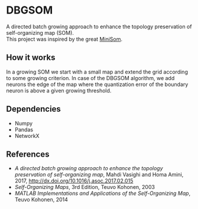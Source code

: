 # DBGSOM
A directed batch growing approach to enhance the topology preservation of self-organizing map (SOM).  
This project was inspired by the great [MiniSom](https://github.com/JustGlowing/minisom).

## How it works
In a growing SOM we start with a small map and extend the grid according to some growing criterion. In case of the DBGSOM algorithm, we add neurons the edge of the map where the quantization error of the boundary neuron is above a given growing threshold.

## Dependencies
- Numpy
- Pandas
- NetworkX

## References
- _A directed batch growing approach to enhance the topology preservation of self-organizing map_, Mahdi Vasighi and Homa Amini, 2017, http://dx.doi.org/10.1016/j.asoc.2017.02.015
- _Self-Organizing Maps_, 3rd Edition, Teuvo Kohonen, 2003
- _MATLAB Implementations and Applications of the Self-Organizing Map_, Teuvo Kohonen, 2014
